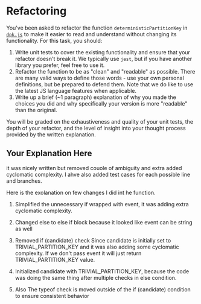 # Refactoring

You've been asked to refactor the function `deterministicPartitionKey` in [`dpk.js`](dpk.js) to make it easier to read and understand without changing its functionality. For this task, you should:

1. Write unit tests to cover the existing functionality and ensure that your refactor doesn't break it. We typically use `jest`, but if you have another library you prefer, feel free to use it.
2. Refactor the function to be as "clean" and "readable" as possible. There are many valid ways to define those words - use your own personal definitions, but be prepared to defend them. Note that we do like to use the latest JS language features when applicable.
3. Write up a brief (~1 paragraph) explanation of why you made the choices you did and why specifically your version is more "readable" than the original.

You will be graded on the exhaustiveness and quality of your unit tests, the depth of your refactor, and the level of insight into your thought process provided by the written explanation.

## Your Explanation Here
it was nicely written but removed couole of ambiguity and extra added cyclomatic complexity. I ahve also added test cases for each possible line and branches.

Here is the exolanation on few changes I did int he function.

1. Simplified the unnecessary if wrapped with event, it was adding extra cyclomatic complexity.

2. Changed else to else if block because it looked like event can be string as well

3. Removed if (candidate) check Since candidate is initially set to TRIVIAL_PARTITION_KEY and it was also adding some cyclomatic complexity. If we don't pass event it will just return TRIVIAL_PARTITION_KEY value.

4. Initialized candidate with TRIVIAL_PARTITION_KEY, because the code was doing the same thing after multiple checks in else condition.

5. Also The typeof check is moved outside of the if (candidate) condition to ensure consistent behavior

